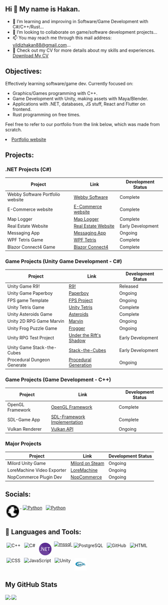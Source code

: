 Hi 👋 My name is Hakan.
------------------------------
- 👀 I’m learning and improving in Software/Game Development with C#/C++/Rust...
- 💞️ I’m looking to collaborate on game/software development projects...
- 📫 You may reach me through this mail address: yildizhakan88@gmail.com...
- 📄 Check out my CV for more details about my skills and experiences. <a href="https://flowcv.com/resume/9lsewnarv5"><i class="fa fa-file-text-o" aria-hidden="true"></i> Download My CV</a>

## Objectives:
Effectively learning software/game dev. Currently focused on:
- Graphics/Games programming with C++.
- Game Development with Unity, making assets with Maya/Blender.
- Applications with .NET, databases, JS stuff, React and Flutter on frontend.
- Rust programming on free times.

Feel free to refer to our portfolio from the link below, which was made from scratch.
<li><a href="https://webbysoftinit.com/">Portfolio website</a></li>

## Projects:
### .NET Projects (C#)
| Project | Link | Development Status |
|---------|------|--------------------|
| Webby Software Portfolio website | [Webby Software](https://github.com/Hakkology/WebbySoftware) | Complete |
| E-Commerce website | [E-Commerce website](https://github.com/Hakkology/E-Commerce-Website) | Complete |
| Map Logger | [Map Logger](https://github.com/Hakkology/MapLogger) | Complete |
| Real Estate Website | [Real Estate Website](https://github.com/Hakkology/Real-Estate-Site-Concept) | Early Development |
| Messaging App | [Messaging App](https://github.com/Hakkology/MessagingApp) | Ongoing |
| WPF Tetris Game | [WPF Tetris](https://github.com/Hakkology/Tetris-Game) | Complete |
| Blazor Connect4 Game | [Blazor Connect4](https://github.com/Hakkology/ConnectFour) | Complete |

### Game Projects (Unity Game Development - C#)
| Project | Link | Development Status |
|---------|------|--------------------|
| Unity Game R9! | [R9!](https://hakkology.itch.io/r9) | Released |
| Unity Game Paperboy | [Paperboy](https://github.com/Hakkology/Paperboy) | Ongoing |
| FPS game Template | [FPS Project](https://github.com/Hakkology/FPSProject) | Ongoing |
| Unity Tetris Game | [Unity Tetris](https://github.com/Hakkology/Tetris) | Complete |
| Unity Asteroids Game | [Asteroids](https://github.com/Hakkology/Asteroids) | Complete |
| Unity 2D RPG Game Marvin | [Marvin](https://github.com/Hakkology/Marvin) | Ongoing |
| Unity Frog Puzzle Game | [Frogger](https://github.com/Hakkology/Frogger) | Ongoing |
| Unity RPG Test Project | [Under the Rift's Shadow](https://github.com/Hakkology/Under-the-Rift-s-Shadow) | Early Development |
| Unity Game Stack-the-Cubes | [Stack-the-Cubes](https://github.com/Hakkology/Stack-the-Cubes) | Early Development |
| Procedural Dungeon Generate | [Procedural Generation](https://github.com/Hakkology/Procedural-Cave-Generation) | Ongoing |

### Game Projects (Game Development - C++)
| Project | Link | Development Status |
|---------|------|--------------------|
| OpenGL Framework | [OpenGL Framework](https://github.com/Hakkology/OpenGL-Framework) | Complete |
| SDL-Game App | [SDL-Framework Implementation](https://github.com/Hakkology/SDL-Framework-Implementation) | Complete |
| Vulkan Renderer | [Vulkan API](https://github.com/Hakkology/Vulkan-API) | Ongoing |

### Major Projects
| Project | Link | Development Status |
|---------|------|--------------------|
| Milord Unity Game | [Milord on Steam](https://store.steampowered.com/app/2455460/Milord/) | Ongoing |
| LoreMachine Video Exporter | [LoreMachine](https://www.loremachine.world) | Ongoing |
| NopCommerce Plugin Dev | [NopCommerce](https://nopcommerce.com) | Ongoing |



## Socials:
<p align="left">
 <a href="https://github.com/Hakkology/" target="_blank" rel="noopener noreferrer"> <img src="https://raw.githubusercontent.com/iconic/open-iconic/master/svg/globe.svg" alt="Python" height="40" style="vertical-align:top; margin:4px"> </a>
 <a href="https://www.linkedin.com/in/hakan-yildiz-029845132/" target="_blank" rel="noopener noreferrer"> <img src="https://cdn.jsdelivr.net/npm/simple-icons@v3/icons/linkedin.svg" alt="Python" height="40" style="vertical-align:top; margin:4px"></a>
 <a href="mailto:yildizhakan88@gmail.com"> <img src="https://cdn.jsdelivr.net/npm/simple-icons@v3/icons/gmail.svg" alt="Python" height="40" style="vertical-align:top; margin:4px"></a>
</p>

## 🧰 Languages and Tools:
<p align="left">
  <img src="https://raw.githubusercontent.com/isocpp/logos/master/cpp_logo.png" alt="C++" height="40" style="vertical-align:top; margin:4px">
  <img src="https://seeklogo.com/images/C/c-sharp-c-logo-02F17714BA-seeklogo.com.png" alt="C#" height="40" style="vertical-align:top; margin:4px">
  <img src="https://raw.githubusercontent.com/github/explore/80688e429a7d4ef2fca1e82350fe8e3517d3494d/topics/dotnet/dotnet.png" alt=".NET" height="40" style="vertical-align:top; margin:4px">
 <a href="https://www.microsoft.com/en-us/sql-server" target="_blank" rel="noreferrer"> <img src="https://www.svgrepo.com/show/303229/microsoft-sql-server-logo.svg" alt="mssql" width="40" height="40"/> </a> 
  <img src="https://www.postgresql.org/media/img/about/press/elephant.png" alt="PostgreSQL" height="40" style="vertical-align:top; margin:4px">
  <img src="https://github.githubassets.com/images/modules/logos_page/GitHub-Mark.png" alt="GitHub" height="40" style="vertical-align:top; margin:4px">
  <img src="https://cdn.iconscout.com/icon/free/png-256/html5-40-1175193.png" alt="HTML" height="40" style="vertical-align:top; margin:4px">
  <img src="https://cdn.iconscout.com/icon/free/png-256/css3-9-1175237.png" alt="CSS" height="40" style="vertical-align:top; margin:4px">
  <img src="https://cdn.iconscout.com/icon/free/png-256/javascript-1-225993.png" alt="JavaScript" height="40" style="vertical-align:top; margin:4px">
  <img src="https://cdn.iconscout.com/icon/free/png-256/unity-5-555544.png" alt="Unity" height="40" style="vertical-align:top; margin:4px">
  <img src="Images/opengl.png" alt="OpenGL" height="40" style="vertical-align:top; margin:4px">
</p>

## <b>My GitHub Stats</b>
<a href="https://github.com/Hakkology/github-readme-stats">
  <img height=200 align="center" src="https://github-readme-stats.vercel.app/api?username=Hakkology&theme=solarized-dark" />
</a>
<a href="https://github.com/Hakkology/convoychat">
  <img height=200 align="center" src="https://github-readme-stats.vercel.app/api/top-langs?username=Hakkology&layout=compact&langs_count=8&card_width=320&hide_progress=true&theme=solarized-dark" />
</a>

<br />

<!---
Hakkology/Hakkology is a ✨ special ✨ repository because its `README.md` (this file) appears on your GitHub profile.
You can click the Preview link to take a look at your changes.
--->
